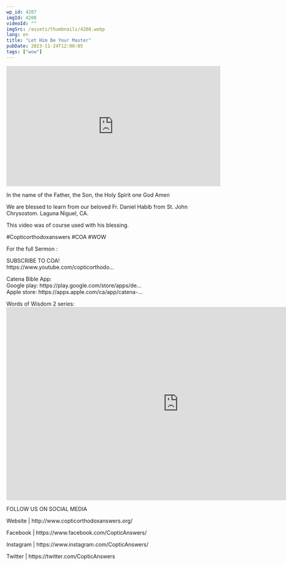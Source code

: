 ```yaml
---
wp_id: 4207
imgId: 4208
videoId: ""
imgSrc: /assets/thumbnails/4208.webp
lang: en
title: "Let Him Be Your Master"
pubDate: 2023-11-24T12:00:05
tags: ["wow"]
---
```


<!-- page: 6 -->

<p><iframe loading="lazy" title="YouTube video player" src="https://www.youtube.com/embed/G2hBxXMSBQE?si=pLhE4i0mtJYSM1PO" width="560" height="315" frameborder="0" allowfullscreen="allowfullscreen"></iframe></p>
<p>In the name of the Father, the Son, the Holy Spirit one God Amen</p>
<p>We are blessed to learn from our beloved Fr. Daniel Habib from St. John Chrysostom. Laguna Niguel, CA.</p>
<p>This video was of course used with his blessing.</p>
<p>#Copticorthodoxanswers #COA #WOW</p>
<p>For the full Sermon :</p>
<p>SUBSCRIBE TO COA!<br />
https://www.youtube.com/copticorthodo&#8230;</p>
<p>Catena Bible App:<br />
Google play: https://play.google.com/store/apps/de&#8230;<br />
Apple store: https://apps.apple.com/ca/app/catena-​&#8230;</p>
<p>Words of Wisdom 2 series:<br />
<iframe loading="lazy" title="Shouldn't we pray when we feel like it?" width="900" height="506" src="https://www.youtube.com/embed/KJ0PxQ7ycaY?list=PLA20bNyz8F1DWwPAaKKwnEtNmB4URhPL4" frameborder="0" allow="accelerometer; autoplay; clipboard-write; encrypted-media; gyroscope; picture-in-picture; web-share" allowfullscreen></iframe></p>
<p>FOLLOW US ON SOCIAL MEDIA</p>
<p>Website | http://www.copticorthodoxanswers.org/</p>
<p>Facebook | https://www.facebook.com/CopticAnswers/</p>
<p>Instagram | https://www.instagram.com/CopticAnswers/</p>
<p>Twitter | https://twitter.com/CopticAnswers</p>
